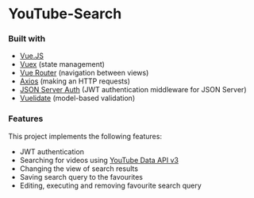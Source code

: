 # YouTube-Search

### Built with

* [Vue.JS](https://vuejs.org/)
* [Vuex](https://vuex.vuejs.org/) (state management)
* [Vue Router](https://router.vuejs.org/) (navigation between views)
* [Axios](https://axios-http.com/) (making an HTTP requests)
* [JSON Server Auth](https://github.com/jeremyben/json-server-auth) (JWT authentication middleware for JSON Server)
* [Vuelidate](https://vuelidate.js.org/) (model-based validation)

### Features

This project implements the following features:

* JWT authentication
* Searching for videos using [YouTube Data API v3](https://developers.google.com/youtube/v3/docs)
* Changing the view of search results
* Saving search query to the favourites
* Editing, executing and removing favourite search query

